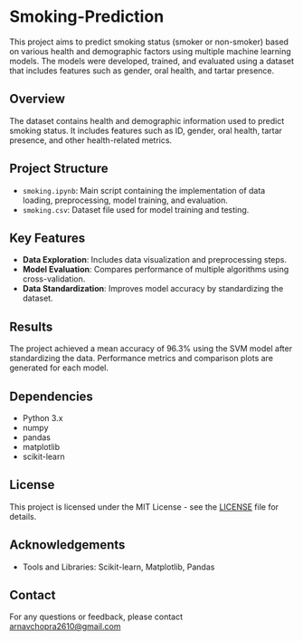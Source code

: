 # Smoking-Prediction

This project aims to predict smoking status (smoker or non-smoker) based on various health and demographic factors using multiple machine learning models. The models were developed, trained, and evaluated using a dataset that includes features such as gender, oral health, and tartar presence.

## Overview

The dataset contains health and demographic information used to predict smoking status.
It includes features such as ID, gender, oral health, tartar presence, and other health-related metrics.

## Project Structure

- `smoking.ipynb`: Main script containing the implementation of data loading, preprocessing, model training, and evaluation.
- `smoking.csv`: Dataset file used for model training and testing.

## Key Features

- **Data Exploration**: Includes data visualization and preprocessing steps.
- **Model Evaluation**: Compares performance of multiple algorithms using cross-validation.
- **Data Standardization**: Improves model accuracy by standardizing the dataset.

## Results

The project achieved a mean accuracy of 96.3% using the SVM model after standardizing the data. Performance metrics and comparison plots are generated for each model.

## Dependencies

- Python 3.x
- numpy
- pandas
- matplotlib
- scikit-learn

## License

This project is licensed under the MIT License - see the [LICENSE](LICENSE) file for details.

## Acknowledgements

- Tools and Libraries: Scikit-learn, Matplotlib, Pandas

## Contact

For any questions or feedback, please contact [arnavchopra2610@gmail.com](mailto:arnavchopra2610@gmail.com)
